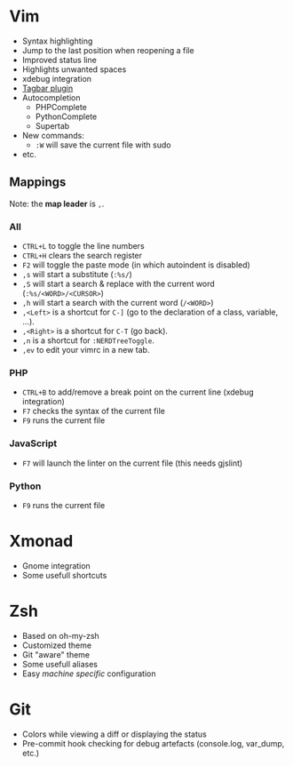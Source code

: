 Vim
===

* Syntax highlighting
* Jump to the last position when reopening a file
* Improved status line
* Highlights unwanted spaces
* xdebug integration
* [Tagbar plugin](https://github.com/majutsushi/tagbar)
* Autocompletion
    * PHPComplete
    * PythonComplete
    * Supertab
* New commands:
    * `:W` will save the current file with sudo
* etc.


Mappings
--------

Note: the **map leader** is `,`.

### All

* `CTRL+L` to toggle the line numbers
* `CTRL+H` clears the search register
* `F2` will toggle the paste mode (in which autoindent is disabled)
* `,s` will start a substitute (`:%s/`)
* `,S` will start a search & replace with the current word (`:%s/<WORD>/<CURSOR>`)
* `,h` will start a search with the current word (`/<WORD>`)
* `,<Left>` is a shortcut for `C-]` (go to the declaration of a class, variable, ...).
* `,<Right>` is a shortcut for `C-T` (go back).
* `,n` is a shortcut for `:NERDTreeToggle`.
* `,ev` to edit your vimrc in a new tab.


### PHP

* `CTRL+B` to add/remove a break point on the current line (xdebug integration)
* `F7` checks the syntax of the current file
* `F9` runs the current file

### JavaScript

* `F7` will launch the linter on the current file (this needs gjslint)

### Python

* `F9` runs the current file


Xmonad
======

* Gnome integration
* Some usefull shortcuts


Zsh
===

* Based on oh-my-zsh
* Customized theme
* Git "aware" theme
* Some usefull aliases
* Easy _machine specific_ configuration


Git
===

* Colors while viewing a diff or displaying the status
* Pre-commit hook checking for debug artefacts (console.log, var_dump, etc.)
